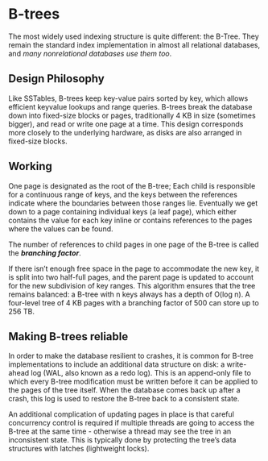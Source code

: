 # B-trees

The most widely used indexing structure is quite different: the B-Tree. They remain the standard index implementation in almost all relational databases, and _many nonrelational databases use them too_.

## Design Philosophy

Like SSTables, B-trees keep key-value pairs sorted by key, which allows efficient keyvalue lookups and range queries. B-trees break the database down into fixed-size blocks or pages, traditionally 4 KB in size (sometimes bigger), and read or write one page at a time. This design corresponds more closely to the underlying hardware, as disks are also arranged in fixed-size blocks.

## Working

One page is designated as the root of the B-tree; Each child is responsible for a continuous range of keys, and the keys between the references indicate where the boundaries between those ranges lie. Eventually we get down to a page containing individual keys (a leaf page), which either contains the value for each key inline or contains references to the pages where the values can be found.

The number of references to child pages in one page of the B-tree is called the **_branching factor_**.

If there isn’t enough free space in the page to accommodate the new key, it is split into two half-full pages, and the parent page is updated to account for the new subdivision of key ranges. This algorithm ensures that the tree remains balanced: a B-tree with n keys always
has a depth of O(log n). A four-level tree of 4 KB pages with a branching factor of 500 can store up to 256 TB.

## Making B-trees reliable

In order to make the database resilient to crashes, it is common for B-tree implementations to include an additional data structure on disk: a write-ahead log (WAL, also known as a redo log). This is an append-only file to which every B-tree modification must be written before it can be applied to the pages of the tree itself. When the database comes back up after a crash, this log is used to restore the B-tree back to a consistent state.

An additional complication of updating pages in place is that careful concurrency control is required if multiple threads are going to access the B-tree at the same time - otherwise a thread may see the tree in an inconsistent state. This is typically done by protecting the tree’s data structures with latches (lightweight locks).
